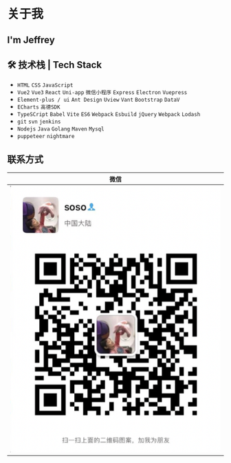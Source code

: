 
# 关于我
## I'm Jeffrey

## 🛠 技术栈 | Tech Stack

- `HTML` `CSS` `JavaScript`
- `Vue2` `Vue3` `React` `Uni-app` `微信小程序` `Express` `Electron` `Vuepress`
- `Element-plus / ui` `Ant Design` `Uview` `Vant` `Bootstrap` `DataV`
- `ECharts` `高德SDK`
- `TypeSCript` `Babel` `Vite` `ES6` `Webpack` `Esbuild` `jQuery` `Webpack` `Lodash`
- `git` `svn` `jenkins`
- `Nodejs` `Java` `Golang` `Maven` `Mysql`
- `puppeteer` `nightmare`
## 联系方式

| 微信 |
| :---: | 
| ![](../../../docs/.vuepress/image/author.png) | 
